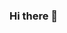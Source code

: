 ### Hi there 👋

<!--
**molokochris/molokochris** is a ✨ _special_ ✨ repository because its `README.md` (this file) appears on your GitHub profile.

Here are some ideas to get you started:

- 🔭 I’m currently working on ...Alot
- 🌱 I’m currently learning ...Alot
- 👯 I’m looking to collaborate on ...Alot
- 🤔 I’m looking for help with ...Alot
- 💬 Ask me about ...Alot
- 📫 How to reach me: ...Alot
- 😄 Pronouns: ...Alot
- ⚡ Fun fact: ...Alot
-->
